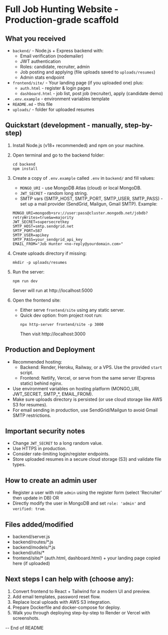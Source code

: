 # Full Job Hunting Website - Production-grade scaffold

## What you received
- `backend/` - Node.js + Express backend with:
  - Email verification (nodemailer)
  - JWT authentication
  - Roles: candidate, recruiter, admin
  - Job posting and applying (file uploads saved to `uploads/resumes`)
  - Admin stats endpoint
- `frontend/site/` - Your landing page (if you uploaded one) plus:
  - `auth.html` - register & login pages
  - `dashboard.html` - job list, post job (recruiter), apply (candidate demo)
- `.env.example` - environment variables template
- `README.md` - this file
- `uploads/` - folder for uploaded resumes

## Quickstart (development - manually, step-by-step)
1. Install Node.js (v18+ recommended) and npm on your machine.
2. Open terminal and go to the backend folder:
   ```
   cd backend
   npm install
   ```
3. Create a copy of `.env.example` called `.env` in `backend/` and fill values:
   - `MONGO_URI` - use MongoDB Atlas (cloud) or local MongoDB.
   - `JWT_SECRET` - random long string.
   - SMTP vars (SMTP_HOST, SMTP_PORT, SMTP_USER, SMTP_PASS) - set up a mail provider (SendGrid, Mailgun, Gmail SMTP).
   Example:
   ```
   MONGO_URI=mongodb+srv://user:pass@cluster.mongodb.net/jobdb?retryWrites=true&w=majority
   JWT_SECRET=supersecretkey
   SMTP_HOST=smtp.sendgrid.net
   SMTP_PORT=587
   SMTP_USER=apikey
   SMTP_PASS=your_sendgrid_api_key
   EMAIL_FROM="Job Hunter <no-reply@yourdomain.com>"
   ```

4. Create uploads directory if missing:
   ```
   mkdir -p uploads/resumes
   ```

5. Run the server:
   ```
   npm run dev
   ```
   Server will run at http://localhost:5000

6. Open the frontend site:
   - Either serve `frontend/site` using any static server.
   - Quick dev option: from project root run:
     ```
     npx http-server frontend/site -p 3000
     ```
     Then visit http://localhost:3000

## Production and Deployment
- Recommended hosting:
  - Backend: Render, Heroku, Railway, or a VPS. Use the provided `start` script.
  - Frontend: Netlify, Vercel, or serve from the same server (Express static) behind nginx.
- Use environment variables on hosting platform (MONGO_URI, JWT_SECRET, SMTP_*, EMAIL_FROM).
- Make sure uploads directory is persisted (or use cloud storage like AWS S3 for resumes).
- For email sending in production, use SendGrid/Mailgun to avoid Gmail SMTP restrictions.

## Important security notes
- Change `JWT_SECRET` to a long random value.
- Use HTTPS in production.
- Consider rate-limiting login/register endpoints.
- Store uploaded resumes in a secure cloud storage (S3) and validate file types.

## How to create an admin user
- Register a user with role `admin` using the register form (select 'Recruiter' then update in DB) OR
- Directly modify the user in MongoDB and set `role: 'admin'` and `verified: true`.

## Files added/modified
- backend/server.js
- backend/routes/*.js
- backend/models/*.js
- backend/utils/*
- frontend/site/* (auth.html, dashboard.html) + your landing page copied here (if uploaded)

## Next steps I can help with (choose any):
1. Convert frontend to React + Tailwind for a modern UI and preview.
2. Add email templates, password reset flow.
3. Replace local uploads with AWS S3 integration.
4. Prepare Dockerfile and docker-compose for deploy.
5. Walk you through deploying step-by-step to Render or Vercel with screenshots.

-- End of README
